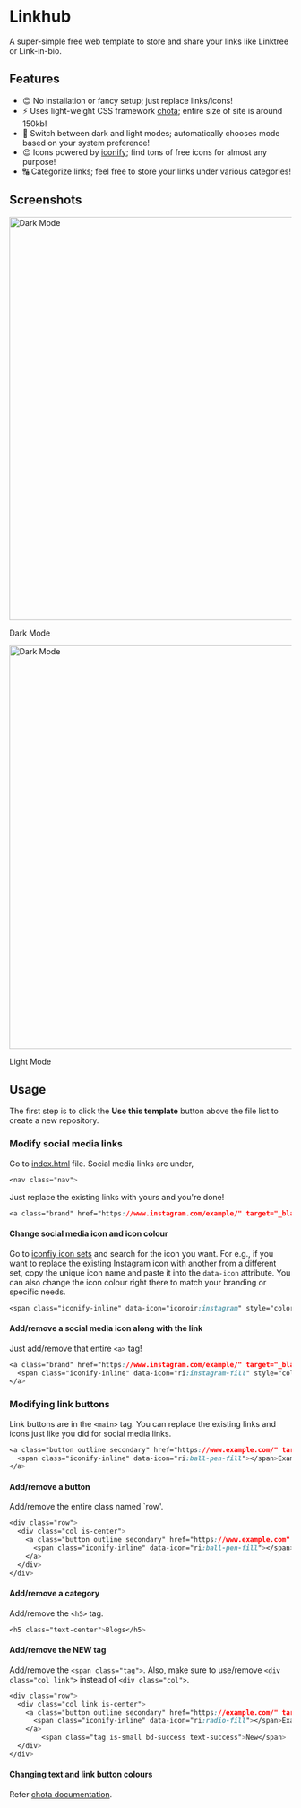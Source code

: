 # Linkhub
A super-simple free web template to store and share your links like Linktree or Link-in-bio.

## Features
- 😊 No installation or fancy setup; just replace links/icons!
- ⚡ Uses light-weight CSS framework [chota](https://github.com/jenil/chota); entire size of site is around 150kb!
- 🌙 Switch between dark and light modes; automatically chooses mode based on your system preference!
- 😍 Icons powered by [iconify](https://github.com/iconify/iconify); find tons of free icons for almost any purpose!
- 🔠 Categorize links; feel free to store your links under various categories!

## Screenshots
<img src="https://github.com/digitalmalayali/Linkhub/assets/61133303/0fc6a36c-6189-45df-94ae-3af9413d0cc0" alt="Dark Mode" width=720/><figcaption>Dark Mode</figcaption>

<img src="https://github.com/digitalmalayali/Linkhub/assets/61133303/babe4279-a89b-444f-bf94-cc6f3a6e611c" alt="Dark Mode" width=720/><figcaption>Light Mode</figcaption>

## Usage
The first step is to click the **Use this template** button above the file list to create a new repository.

### Modify social media links
Go to [index.html](https://github.com/digitalmalayali/Linkhub/blob/main/index.html) file. Social media links are under, 

```css 
<nav class="nav">
```

Just replace the existing links with yours and you're done!

```css 
<a class="brand" href="https://www.instagram.com/example/" target="_blank" aria-label="Instagram">
```

#### Change social media icon and icon colour
Go to [iconfiy icon sets](https://icon-sets.iconify.design/) and search for the icon you want. For e.g., if you want to replace the existing Instagram icon with another from a different set, copy the unique icon name and paste it into the `data-icon` attribute. You can also change the icon colour right there to match your branding or specific needs.

```css 
<span class="iconify-inline" data-icon="iconoir:instagram" style="color: #0054ff"></span>
```

#### Add/remove a social media icon along with the link
Just add/remove that entire `<a>` tag!

```css 
<a class="brand" href="https://www.instagram.com/example/" target="_blank" aria-label="Instagram">
  <span class="iconify-inline" data-icon="ri:instagram-fill" style="color: #0054ff"></span>
</a>
```

### Modifying link buttons
Link buttons are in the `<main>` tag. You can replace the existing links and icons just like you did for social media links.

```css 
<a class="button outline secondary" href="https://www.example.com/" target="_blank">
  <span class="iconify-inline" data-icon="ri:ball-pen-fill"></span>Example
</a>
```

#### Add/remove a button
Add/remove the entire class named `row'.

```css 
<div class="row">
  <div class="col is-center">
    <a class="button outline secondary" href="https://www.example.com" target="_blank">
      <span class="iconify-inline" data-icon="ri:ball-pen-fill"></span>Example
    </a>
  </div>
</div>
```

#### Add/remove a category
Add/remove the `<h5>` tag.

```css 
<h5 class="text-center">Blogs</h5>
```

#### Add/remove the NEW tag
Add/remove the `<span class="tag">`. Also, make sure to use/remove `<div class="col link">` instead of `<div class="col">`.

```css
<div class="row">
  <div class="col link is-center">
    <a class="button outline secondary" href="https://example.com/" target="_blank">
      <span class="iconify-inline" data-icon="ri:radio-fill"></span>Example
    </a>
        <span class="tag is-small bd-success text-success">New</span>
  </div>
</div>
```

#### Changing text and link button colours
Refer [chota documentation](https://jenil.github.io/chota/#docs).
